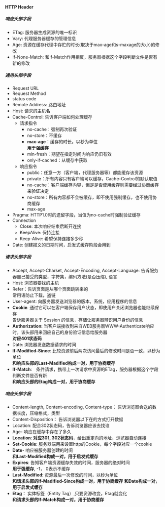 #### HTTP Header
##### 响应头部字段
- ETag: 服务器生成资源的唯一标识
- Vary: 代理服务器缓存的管理信息
- Age: 资源在缓存代理中存贮的时长(取决于max-age和s-maxage的大小)的修改　　
- If-None-Match: 和If-Match作用相反，服务器根据这个字段判断文件是否有新的修改

##### 通用头部字段
- Request URL
- Request Method
- status code
- Remote Address: 路由地址 
- Host: 请求的主机名
- Cache-Control: 告诉客户端如何处理缓存 
  - 请求指令
    - no-cache：强制再次验证
    - no-store：不缓存
    - **max-age**：缓存的时长，以秒为单位     
    **用于强缓存**
    - min-fresh：期望在指定时间内响应仍旧有效
    - only-if-cached：从缓存中获取 
  - 响应指令
    - public：任意一方（客户端，代理服务器等）都能缓存该资源
    - private：所有内容只有客户端可以缓存，Cache-Control的默认取值
    - no-cache：客户端缓存内容，但是是否使用缓存则需要经过协商缓存来验证决定
    - no-store：所有内容都不会被缓存，即不使用强制缓存，也不使用协商缓存
    - max-age
- Pragma: HTTP1.0时的遗留字段，当值为no-cache时强制验证缓存
- Connection
  - Close: 本次响应结束后断开连接  
  - KeepAlive: 保持连接  
  - Keep-Alive: 希望保持连接多少秒
- Date: 创建报文的日期时间，启发式缓存阶段会用到   

##### 请求头部字段
- Accept, Accept-Charset, Accept-Encoding, Accept-Language: 告诉服务器自己接受的类型，字符集，编码方法(是否压缩), 语言   
- Host: 浏览器要找的主机
- Refer：告诉页面是从哪个页面跳转来的   
常用语防止下载，盗链   
- User-agent: 向服务器发送浏览器的版本，系统，应用程序的信息  
- **Cookie**: 通过它可以在客户端保存用户状态，即使用户关闭浏览器也能继续保存   
告诉服务器关于 Session 的信息，存储让服务器辨识用户身份的信息   
- **Authorization**: 当客户端接收到来自WEB服务器WWW-Authenticate响应时，该头部用来回应自己的身份验证信息给服务器   
**对应401状态码**    
- Date: 浏览器发送数据请求的时间  
- **If-Modified-Since**: 比较资源前后两次访问最后的修改时间是否一致，以秒为单位     
**和响应头部的Last-Madified构成一对，用于协商缓存** 
- **If-Match**:　条件请求，携带上一次请求中资源的ETag，服务器根据这个字段判断文件是否有新   
**和响应头部的Etag构成一对，用于协商缓存**  

##### 响应头部字段 
- Content-length, Content-encoding, Content-type： 告诉浏览器会送的数据长度，压缩格式，类型   
- Content-Disposition： 告诉浏览器以下在的方式打开数据   
- Location: 配合302状态码，告诉浏览器应该去找谁   
- Age- 响应在缓存中存在了多久
- **Location**: **对应301, 302状态码**，给出重定向的地址，浏览器自动连接
- **Set-Cookie**: 服务器端用来设置http的Cookie，每个字段对应一个cookie
- **Date**- 响应被服务器创建的时间   
**和Last-Modified构成一对，用于启发式缓存**
- **Expires**: 告知客户端资源缓存失效的时间，服务器的绝对时间    
**用于强缓存**, -1， 0表示不缓存  
- **Last-Modified**: 资源最后一次修改的时间，以秒为单位     
**和请求头部的If-Madified-Since构成一对，用于协商缓存** 
**和Date构成一对，用于启发式缓存**
- **Etag**： 实体标签（Entity Tag）,只要资源改变，Etag就变化   
**和请求头部的If-Match构成一对，用于协商缓存**  

